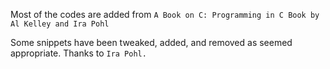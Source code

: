 Most of the codes are added from 
    `
    A Book on C: Programming in C
    Book by Al Kelley and Ira Pohl
    ` 
    
  Some snippets have been tweaked, added, and removed as seemed appropriate. Thanks to `Ira Pohl.`
